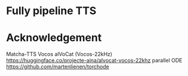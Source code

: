 # Fully pipeline TTS


# Acknowledgement
Matcha-TTS
Vocos
alVoCat (Vocos-22kHz) https://huggingface.co/projecte-aina/alvocat-vocos-22khz
parallel ODE https://github.com/martenlienen/torchode